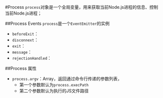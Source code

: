 #Process
`process`对象是一个全局变量，用来获取当前Node.js进程的信息、控制当前Node.js进程；

##Process Events
`process`是一个`EventEmitter`的实例

+ `beforeExit`：
+ `disconnext`：
+ `exit`：
+ `message`：
+ `rejectionHandled`：

##Process 属性
+ `process.argv`：Array，返回通过命令行传递的参数列表，
    * 第一个参数默认为`process.execPath`
    * 第二个参数默认为执行的JS文件路径
